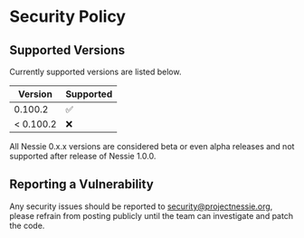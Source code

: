 # Security Policy

## Supported Versions

Currently supported versions are listed below.

| Version  | Supported          |
|----------|--------------------|
| 0.100.2   | :white_check_mark: |
| < 0.100.2 | :x:                |

All Nessie 0.x.x versions are considered beta or even alpha releases and not supported after
release of Nessie 1.0.0.

## Reporting a Vulnerability

Any security issues should be reported to security@projectnessie.org, please refrain from posting publicly until the team can investigate and patch the code.
